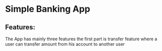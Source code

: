 # Simple Banking App
## Features:
The App has mainly three features the first part is transfer feature where a user can transfer  amount from his account to another user

